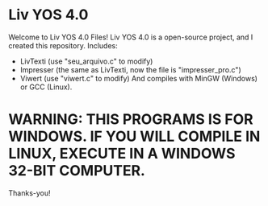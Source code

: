 # Liv YOS 4.0

Welcome to Liv YOS 4.0 Files!
Liv YOS 4.0 is a open-source project, and I created this repository.
Includes:
- LivTexti (use "seu_arquivo.c" to modify)
- Impresser (the same as LivTexti, now the file is "impresser_pro.c")
- Viwert (use "viwert.c" to modify)
And compiles with MinGW (Windows) or GCC (Linux).

# WARNING: THIS PROGRAMS IS FOR WINDOWS. IF YOU WILL COMPILE IN LINUX, EXECUTE IN A WINDOWS 32-BIT COMPUTER.
Thanks-you!

